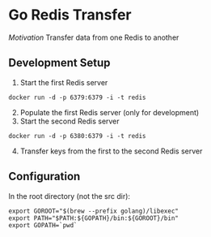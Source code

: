 # Go Redis Transfer

_Motivation_
Transfer data from one Redis to another



## Development Setup

1. Start the first Redis server
```
docker run -d -p 6379:6379 -i -t redis
```
2. Populate the first Redis server (only for development)
3. Start the second Redis server
```
docker run -d -p 6380:6379 -i -t redis
```
4. Transfer keys from the first to the second Redis server






## Configuration


In the root directory (not the src dir):
```
export GOROOT="$(brew --prefix golang)/libexec"
export PATH="$PATH:${GOPATH}/bin:${GOROOT}/bin"
export GOPATH=`pwd`
```
